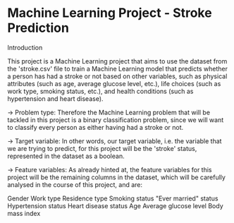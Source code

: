 # Machine Learning Project - Stroke Prediction
Introduction

This project is a Machine Learning project that aims to use the dataset from the 'stroke.csv' file to train a Machine Learning model that predicts whether a person has had a stroke or not based on other variables, such as physical attributes (such as age, average glucose level, etc.), life choices (such as work type, smoking status, etc.), and health conditions (such as hypertension and heart disease).

→ Problem type: Therefore the Machine Learning problem that will be tackled in this project is a binary classification problem, since we will want to classify every person as either having had a stroke or not.

→ Target variable: In other words, our target variable, i.e. the variable that we are trying to predict, for this project will be the 'stroke' status, represented in the dataset as a boolean.

→ Feature variables: As already hinted at, the feature variables for this project will be the remaining columns in the dataset, which will be carefully analysed in the course of this project, and are:

Gender
Work type
Residence type
Smoking status
"Ever married" status
Hypertension status
Heart disease status
Age
Average glucose level
Body mass index

